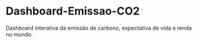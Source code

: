 # Dashboard-Emissao-CO2
 Dashboard interativa da emissão de carbono, expectativa de vida e renda no mundo.
